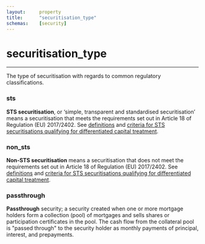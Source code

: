 ```yaml
---
layout:     property
title:      "securitisation_type"
schemas:    [security]
---
```


# securitisation_type

---

The type of securitisation with regards to common regulatory classifications.

### sts
**STS securitisation**, or ‘simple, transparent and standardised securitisation’ means a securitisation that meets the requirements set out in Article 18 of Regulation (EU) 2017/2402. See [definitions](https://www.eba.europa.eu/regulation-and-policy/single-rulebook/interactive-single-rulebook/101073) and [criteria for STS securitisations qualifying for differentiated capital treatment](https://www.eba.europa.eu/regulation-and-policy/single-rulebook/interactive-single-rulebook/101074).

### non_sts
**Non-STS securitisation** means a securitisation that does not meet the requirements set out in Article 18 of Regulation (EU) 2017/2402. See [definitions](https://www.eba.europa.eu/regulation-and-policy/single-rulebook/interactive-single-rulebook/101073) and [criteria for STS securitisations qualifying for differentiated capital treatment](https://www.eba.europa.eu/regulation-and-policy/single-rulebook/interactive-single-rulebook/101074).

### passthrough
**Passthrough** security; a security created when one or more mortgage holders form a collection (pool) of mortgages and sells shares or participation certificates in the pool. The cash flow from the collateral pool is "passed through" to the security holder as monthly payments of principal, interest, and prepayments.

